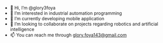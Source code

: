 - 👋 Hi, I’m @glory3foya
- 👀 I’m interested in industrial automation programming
- 🌱 I’m currently developing mobile application
- 💞️ I’m looking to collaborate on projects regarding robotics and artificial intelligence
- 📫 You can reach me through glory.foya143@gmail.com

<!---
glory3foya/glory3foya is a ✨ special ✨ repository because its `README.md` (this file) appears on your GitHub profile.
You can click the Preview link to take a look at your changes.
--->
